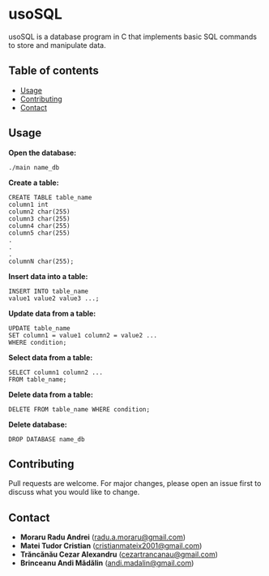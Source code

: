 # usoSQL

usoSQL is a database program in C that implements basic SQL commands to store and manipulate data.

## Table of contents
<!--ts-->
   * [Usage](#usage)
   * [Contributing](#contributing)
   * [Contact](#contact)
<!--te-->

## Usage 
**Open the database:**
```
./main name_db
```

**Create a table:**
```
CREATE TABLE table_name
column1 int
column2 char(255)
column3 char(255)
column4 char(255)
column5 char(255)
.
.
.
columnN char(255);
```

**Insert data into a table:**

```
INSERT INTO table_name
value1 value2 value3 ...;
```

**Update data from a table:**
```
UPDATE table_name
SET column1 = value1 column2 = value2 ...
WHERE condition;
```
**Select data from a table:**
```
SELECT column1 column2 ...
FROM table_name;
```
**Delete data from a table:**
```
DELETE FROM table_name WHERE condition;
```
**Delete database:**
```
DROP DATABASE name_db
```

## Contributing
Pull requests are welcome. For major changes, please open an issue first to discuss what you would like to change.


## Contact
* **Moraru Radu Andrei** (radu.a.moraru@gmail.com)
* **Matei Tudor Cristian** (cristianmateix2001@gmail.com)
* **Trăncănău Cezar Alexandru** (cezartrancanau@gmail.com)
* **Brinceanu Andi Mădălin** (andi.madalin@gmail.com)
